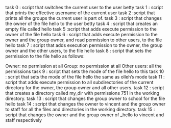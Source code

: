 task 0 :  script that switches the current user to the user betty
task 1 :  script that prints the effective username of the current user
task 2 :script that prints all the groups the current user is part of.
task 3 : script that changes the owner of the file hello to the user betty
task 4 : script that creates an empty file called hello
task 5 :script that adds execute permission to the owner of the file hello
task 6 : script that adds execute permission to the owner and the group owner, and read permission to other users, to the file hello
task 7 :  script that adds execution permission to the owner, the group owner and the other users, to the file hello
task 8 : script that sets the permission to the file hello as follows:

Owner: no permission at all
Group: no permission at all
Other users: all the permissions
task 9 : script that sets the mode of the file hello to this
task 10 : script that sets the mode of the file hello the same as olleh’s mode
task 11 : script that adds execute permission to all subdirectories of the current directory for the owner, the group owner and all other users.
task 12 : script that creates a directory called my_dir with permissions 751 in the working directory.
task 13 : script that changes the group owner to school for the file hello
task 14 : script that changes the owner to vincent and the group owner to staff for all the files and directories in the working directory.
task 15 : script that changes the owner and the group owner of _hello to vincent and staff respectively
